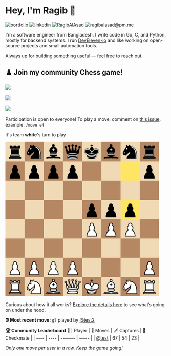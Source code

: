 # Hey, I'm Ragib 👋
[![portfolio](https://img.shields.io/badge/www.ragibalasad.me-orange?style=flat-square&logo=ko-fi&logoColor=white)](https://ragibalasad.me)
[![linkedin](https://img.shields.io/badge/linkedin-%230057A1?style=flat-square&logo=linkedin&logoColor=white)](https://www.linkedin.com/in/ragibalasad/)
[![RagibAlAsad](https://img.shields.io/badge/RagibAlasad-black?style=flat-square&logo=x&logoColor=white)](https://x.com/RagibAlasad)
[![ragibalasad@pm.me](https://img.shields.io/badge/ragibalasad@pm.me-%235F5AAC?style=flat-square&logo=protonmail&logoColor=white)](mailto:ragibalasad@pm.me)

I'm a software engineer from Bangladesh. I write code in Go, C, and Python, mostly for backend systems. I run [DevEleven-io](https://github.com/DEVELEVEN-io) and like working on open-source projects and small automation tools.

Always up for building something useful — feel free to reach out.

## ♟️ Join my community Chess game!
<!-- START:badge_moves --> 
![](https://img.shields.io/badge/Moves%20played-0-blue) 
<!-- END:badge_moves -->
<!-- START:badge_games --> 
![](https://img.shields.io/badge/Completed%20games--1-brightgreen) 
<!-- END:badge_games --> 
<!-- START:badge_players --> 
![](https://img.shields.io/badge/Individual%20players-1-orange) 
<!-- END:badge_players --> 

Participation is open to everyone! To play a move, comment on <!-- START:issue --> 
[this issue](https://github.com/ragibalasad/ragibalasad/issues/0)<!-- END:issue -->. example: `/move e4`

<!-- START:turn --> 
It's team **white**'s turn to play 
<!-- END:turn --> 

<img src="https://raw.githubusercontent.com/ragibalasad/community-chess/refs/heads/main/assets/final_board.svg" height=480 width=480>

Curious about how it all works? [Explore the details here](https://github.com/ragibalasad/ragibalasad/tree/main/) to see what’s going on under the hood.

<!-- START:last_move --> 
**:alarm_clock: Most recent move:** `g5` played by [@test2](https://github.com/test2)
<!-- END:last_move --> 

**:trophy: Community Leaderboard :1st_place_medal:**
| Player | 🧠 Moves | 🗡️ Captures | 👑 Checkmate |
| ---- | ---- | ------- | ----- |
| [@test](https://github.com/) | 67 | 54 | 23 |


_Only one move per user in a row. Keep the game going!_



